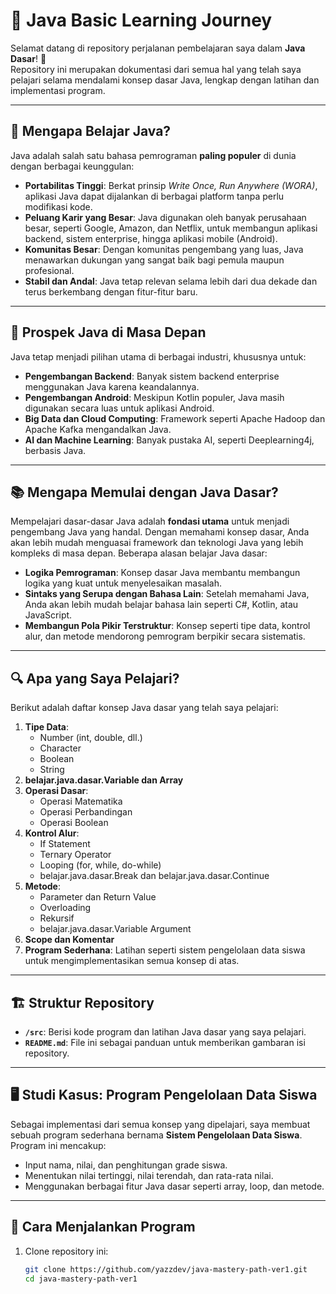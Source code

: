 # 📘 Java Basic Learning Journey

Selamat datang di repository perjalanan pembelajaran saya dalam **Java Dasar**! 🎉  
Repository ini merupakan dokumentasi dari semua hal yang telah saya pelajari selama mendalami konsep dasar Java, lengkap dengan latihan dan implementasi program.

---

## 🌟 Mengapa Belajar Java?

Java adalah salah satu bahasa pemrograman **paling populer** di dunia dengan berbagai keunggulan:
- **Portabilitas Tinggi**: Berkat prinsip *Write Once, Run Anywhere (WORA)*, aplikasi Java dapat dijalankan di berbagai platform tanpa perlu modifikasi kode.
- **Peluang Karir yang Besar**: Java digunakan oleh banyak perusahaan besar, seperti Google, Amazon, dan Netflix, untuk membangun aplikasi backend, sistem enterprise, hingga aplikasi mobile (Android).
- **Komunitas Besar**: Dengan komunitas pengembang yang luas, Java menawarkan dukungan yang sangat baik bagi pemula maupun profesional.
- **Stabil dan Andal**: Java tetap relevan selama lebih dari dua dekade dan terus berkembang dengan fitur-fitur baru.

---

## 🚀 Prospek Java di Masa Depan

Java tetap menjadi pilihan utama di berbagai industri, khususnya untuk:
- **Pengembangan Backend**: Banyak sistem backend enterprise menggunakan Java karena keandalannya.
- **Pengembangan Android**: Meskipun Kotlin populer, Java masih digunakan secara luas untuk aplikasi Android.
- **Big Data dan Cloud Computing**: Framework seperti Apache Hadoop dan Apache Kafka mengandalkan Java.
- **AI dan Machine Learning**: Banyak pustaka AI, seperti Deeplearning4j, berbasis Java.

---

## 📚 Mengapa Memulai dengan Java Dasar?

Mempelajari dasar-dasar Java adalah **fondasi utama** untuk menjadi pengembang Java yang handal. Dengan memahami konsep dasar, Anda akan lebih mudah menguasai framework dan teknologi Java yang lebih kompleks di masa depan. Beberapa alasan belajar Java dasar:
- **Logika Pemrograman**: Konsep dasar Java membantu membangun logika yang kuat untuk menyelesaikan masalah.
- **Sintaks yang Serupa dengan Bahasa Lain**: Setelah memahami Java, Anda akan lebih mudah belajar bahasa lain seperti C#, Kotlin, atau JavaScript.
- **Membangun Pola Pikir Terstruktur**: Konsep seperti tipe data, kontrol alur, dan metode mendorong pemrogram berpikir secara sistematis.

---

## 🔍 Apa yang Saya Pelajari?

Berikut adalah daftar konsep Java dasar yang telah saya pelajari:
1. **Tipe Data**:
    - Number (int, double, dll.)
    - Character
    - Boolean
    - String
2. **belajar.java.dasar.Variable dan Array**
3. **Operasi Dasar**:
    - Operasi Matematika
    - Operasi Perbandingan
    - Operasi Boolean
4. **Kontrol Alur**:
    - If Statement
    - Ternary Operator
    - Looping (for, while, do-while)
    - belajar.java.dasar.Break dan belajar.java.dasar.Continue
5. **Metode**:
    - Parameter dan Return Value
    - Overloading
    - Rekursif
    - belajar.java.dasar.Variable Argument
6. **Scope dan Komentar**
7. **Program Sederhana**: Latihan seperti sistem pengelolaan data siswa untuk mengimplementasikan semua konsep di atas.

---

## 🏗️ Struktur Repository

- **`/src`**: Berisi kode program dan latihan Java dasar yang saya pelajari.
- **`README.md`**: File ini sebagai panduan untuk memberikan gambaran isi repository.

---

## 🖥️ Studi Kasus: Program Pengelolaan Data Siswa

Sebagai implementasi dari semua konsep yang dipelajari, saya membuat sebuah program sederhana bernama **Sistem Pengelolaan Data Siswa**. Program ini mencakup:
- Input nama, nilai, dan penghitungan grade siswa.
- Menentukan nilai tertinggi, nilai terendah, dan rata-rata nilai.
- Menggunakan berbagai fitur Java dasar seperti array, loop, dan metode.

---

## 🔗 Cara Menjalankan Program

1. Clone repository ini:
   ```bash
   git clone https://github.com/yazzdev/java-mastery-path-ver1.git
   cd java-mastery-path-ver1